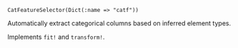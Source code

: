 ```
CatFeatureSelector(Dict(:name => "catf"))
```

Automatically extract categorical columns based on  inferred element types.

Implements `fit!` and `transform!`.
